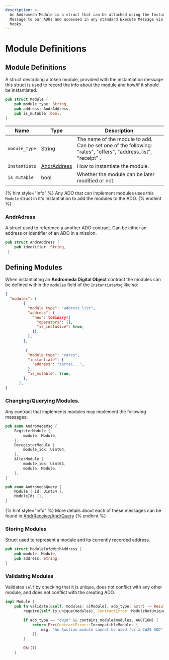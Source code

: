 ```yaml
---
description: >-
  An Andromeda Module is a struct that can be attached using the Instantiate
  Message to our ADOs and accessed in any standard Execute Message via generic
  hooks.
---
```


# Module Definitions

## Module Definitions

A struct describing a token module, provided with the instantiation message this struct is used to record the info about the module and how/if it should be instantiated.

```rust
pub struct Module {
    pub module_type: String,
    pub address: AndrAddress,
    pub is_mutable: bool,
}
```

| Name          | Type                                       | Description                                                                                                     |
| ------------- | ------------------------------------------ | --------------------------------------------------------------------------------------------------------------- |
| `module_type` | String                                     | The name of the module to add. Can be set one of the following: "rates", "offers", "address\_list", "receipt" . |
| `instantiate` | [AndrAddress](../recipient.md#andraddress) | How to instantiate the module.                                                                                  |
| `is_mutable`  | bool                                       | Whether the module can be later modified or not.                                                                |

{% hint style="info" %}
Any ADO that can implement modules uses this `Module` struct in it's Instantiation  to add the modules to the ADO.&#x20;
{% endhint %}

### AndrAdress

A struct used to reference a another ADO contract. Can be either an address or identifier of an ADO in a mission.&#x20;

```rust
pub struct AndrAddress {
    pub identifier: String,
 }
```



## Defining Modules

When instantiating an **Andromeda Digital Object** contract the modules can be defined within the `modules` field of the `InstantiateMsg` like so:

```json
{
  "modules": [
        {
          "module_type": "address_list",
          "address": {
            "new": toBinary({
              "operators": [],
              "is_inclusive": true,
            }),
          },
        },
        
         {
          "module_type": "rates",
          "instantiate": {
            "address": "terra1...",
          },
          "is_mutable": true,
        },
      ],
}
```

### Changing/Querying Modules.

Any contract that implements modules may implement the following messages:

```rust
pub enum AndromedaMsg {
    RegisterModule {
        module: Module,
    },
    DeregisterModule {
        module_idx: Uint64,
    },
    AlterModule {
        module_idx: Uint64,
        module: Module,
    },
}

pub enum AndromedaQuery {
    Module { id: Uint64 },
    ModuleIds {},
}

```

{% hint style="info" %}
More details about each of these messages can be found in [AndrReceive/AndrQuery](../andrreceive-andrquery.md)
{% endhint %}

### Storing Modules

Struct used to represent a module and its currently recorded address.

```rust
pub struct ModuleInfoWithAddress {
    pub module: Module,
    pub address: String,
}
```

### Validating Modules

Validates `self` by checking that it is unique, does not conflict with any other module, and does not conflict with the creating ADO.

```rust
impl Module {
    pub fn validate(&self, modules: &[Module], ado_type: &str) -> Result<(), ContractError> {
        require(self.is_unique(modules), ContractError::ModuleNotUnique {})?;

        if ado_type == "cw20" && contains_module(modules, AUCTION) {
            return Err(ContractError::IncompatibleModules {
                msg: "An Auction module cannot be used for a CW20 ADO".to_string(),
            });
        }

        Ok(())
    }
```
